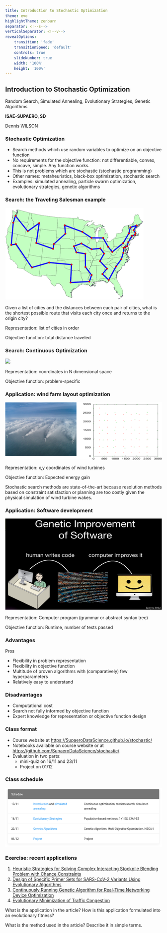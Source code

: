 ```yaml
---
title: Introduction to Stochastic Optimization
theme: evo
highlightTheme: zenburn
separator: <!--s-->
verticalSeparator: <!--v-->
revealOptions:
    transition: 'fade'
    transitionSpeed: 'default'
    controls: true
    slideNumber: true
    width: '100%'
    height: '100%'
---
```


## Introduction to Stochastic Optimization

Random Search, Simulated Annealing, Evolutionary Strategies, Genetic Algorithms

**ISAE-SUPAERO, SD**

Dennis WILSON

<!--s-->

### Stochastic Optimization

+ Search methods which use random variables to optimize on an objective function
+ No requirements for the objective function: not differentiable, convex, concave, simple. Any function works.
+ This is not problems which are stochastic (stochastic programming)
+ Other names: metaheuristics, black-box optimization, stochastic search
+ Examples: simulated annealing, particle swarm optimization, evolutionary strategies, genetic algorithms

<!--s-->
### Search: the Traveling Salesman example

<img src="static/img/48StatesTSP.png" style="background:none; border:none; box-shadow:none;"/>

Given a list of cities and the distances between each pair of cities, what is
the shortest possible route that visits each city once and returns to the
origin city?

Representation: list of cities in order

Objective function: total distance traveled

<!--s-->

### Search: Continuous Optimization

<img src="static/img/sgd.gif" style="background:none; border:none; box-shadow:none;"/>

Representation: coordinates in N dimensional space

Objective function: problem-specific

<!--s-->

### Application: wind farm layout optimization

<img src="static/img/LayoutProblem.png" style="background:none; border:none; box-shadow:none;"/>

Representation: x,y coordinates of wind turbines

Objective function: Expected energy gain

Stochastic search methods are state-of-the-art because resolution methods based
on constraint satisfaction or planning are too costly given the physical
simulation of wind turbine wakes.

<!--s-->

### Application: Software development

<img src="static/img/genetic_improvement.png" style="background:none; border:none; box-shadow:none;"/>

Representation: Computer program (grammar or abstract syntax tree)

Objective function: Runtime, number of tests passed


<!--s-->

### Advantages

Pros
  + Flexibility in problem representation
  + Flexibility in objective function
  + Multitude of proven algorithms with (comparatively) few hyperparameters
  + Relatively easy to understand

<!--s-->

### Disadvantages

  + Computational cost
  + Search not fully informed by objective function
  + Expert knowledge for representation or objective function design

<!--s-->

### Class format

+ Course website at https://SupaeroDataScience.github.io/stochastic/
+ Notebooks available on course website or at https://github.com/SupaeroDataScience/stochastic/
+ Evaluation in two parts:
  + mini-quiz on 16/11 and 23/11
  + Project on 01/12

<!--s-->

### Class schedule

<img src="static/img/schedule.png">

<!--s-->

### Exercise: recent applications

1. [Heuristic Strategies for Solving Complex Interacting Stockpile Blending Problem with Chance Constraints](https://raw.githubusercontent.com/SupaeroDataScience/stochastic/master/articles/xie_stockpile.pdf)
2. [Design of Specific Primer Sets for SARS-CoV-2 Variants Using Evolutionary Algorithms](https://raw.githubusercontent.com/SupaeroDataScience/stochastic/master/articles/rincon_cov2.pdf)
3. [Continuously Running Genetic Algorithm for Real-Time Networking Device Optimization](https://raw.githubusercontent.com/SupaeroDataScience/stochastic/master/articles/mandelbaum_networking.pdf)
4. [Evolutionary Minimization of Traffic Congestion](https://raw.githubusercontent.com/SupaeroDataScience/stochastic/master/articles/bother_traffic.pdf)

What is the application in the article? How is this application formulated into an evolutionary fitness?

What is the method used in the article? Describe it in simple terms.
